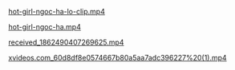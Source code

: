 [hot-girl-ngoc-ha-lo-clip.mp4](https:/_sssex18.github.io/video/hot-girl-ngoc-ha-lo-clip.mp4)

[hot-girl-ngoc-ha.mp4](https://sssex18.github.io/video/hot-girl-ngoc-ha.mp4)

[received_1862490407269625.mp4](https://sssex18.github.io/video/received_1862490407269625.mp4)

[xvideos.com_60d8df8e0574667b80a5aa7adc396227%20(1).mp4](https://sssex18.github.io/video/xvideos.com_60d8df8e0574667b80a5aa7adc396227%20(1).mp4)

